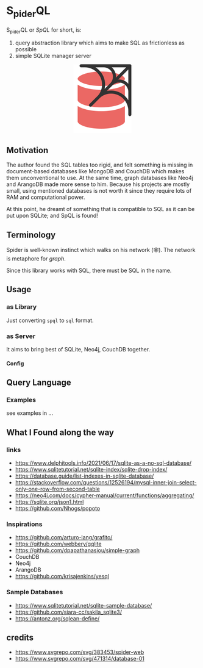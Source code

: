 # S<sub>pider</sub>QL

S<sub>pider</sub>QL or *SpQL* for short, is:
1. query abstraction library which aims to make SQL as frictionless as possible
2. simple SQLite manager server

<p align="center">
  <img src="./assets/logo-cc.svg" alt="spiderQlite Logo" width="z00px">
</p>

## Motivation
The author found the SQL tables too rigid, and felt something is missing in document-based databases like MongoDB and CouchDB which makes them unconventional to use. At the same time, graph databases like Neo4j and ArangoDB made more sense to him. Because his projects are mostly small, using mentioned databases is not worth it since they require lots of RAM and computational power.

At this point, he dreamt of something that is compatible to SQL as it can be put upon SQLite; and SpQL is found!

## Terminology
Spider is well-known instinct which walks on his network (🕸). The network is metaphore for *graph*. 

Since this library works with SQL, there must be SQL in the name. 

## Usage
### as Library
Just converting `spql` to `sql` format.

### as Server
It aims to bring best of SQLite, Neo4j, CouchDB together.

#### Config

## Query Language
### Examples
see examples in ...


## What I Found along the way
### links
- https://www.delphitools.info/2021/06/17/sqlite-as-a-no-sql-database/
- https://www.sqlitetutorial.net/sqlite-index/sqlite-drop-index/
- https://database.guide/list-indexes-in-sqlite-database/
- https://stackoverflow.com/questions/12526194/mysql-inner-join-select-only-one-row-from-second-table
- https://neo4j.com/docs/cypher-manual/current/functions/aggregating/
- https://sqlite.org/json1.html
- https://github.com/Nhogs/popoto

### Inspirations
- https://github.com/arturo-lang/grafito/
- https://github.com/webbery/gqlite
- https://github.com/dpapathanasiou/simple-graph
- CouchDB
- Neo4j
- ArangoDB
- https://github.com/krisajenkins/yesql

### Sample Databases
- https://www.sqlitetutorial.net/sqlite-sample-database/
- https://github.com/siara-cc/sakila_sqlite3/
- https://antonz.org/sqlean-define/


## credits
- https://www.svgrepo.com/svg/383453/spider-web
- https://www.svgrepo.com/svg/471314/database-01
